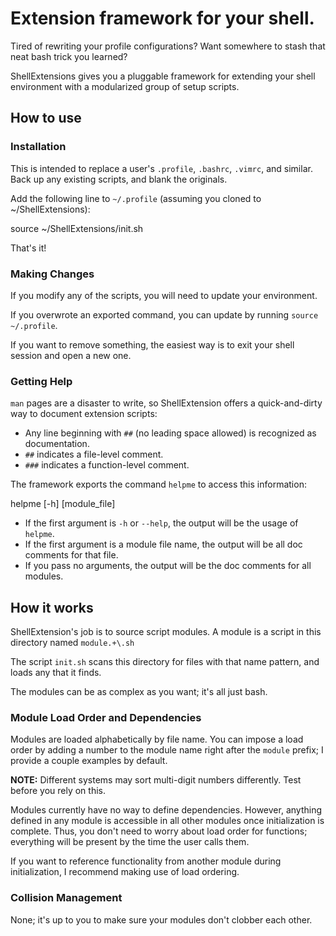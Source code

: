# Extension framework for your shell.

Tired of rewriting your profile configurations?
Want somewhere to stash that neat bash trick you learned?

ShellExtensions gives you a pluggable framework
for extending your shell environment with
a modularized group of setup scripts.

## How to use

### Installation

This is intended to replace a user's `.profile`, `.bashrc`, `.vimrc`, and similar.
Back up any existing scripts, and blank the originals.

Add the following line to `~/.profile` (assuming you cloned to ~/ShellExtensions):

  source ~/ShellExtensions/init.sh

That's it!

### Making Changes

If you modify any of the scripts, you will need to update your environment.

If you overwrote an exported command, you can update by running `source ~/.profile`.

If you want to remove something, the easiest way is to exit your shell session and open a new one.

### Getting Help

`man` pages are a disaster to write, so ShellExtension
offers a quick-and-dirty way to document extension scripts:

- Any line beginning with `##` (no leading space allowed) is recognized as documentation.
- `##` indicates a file-level comment.
- `###` indicates a function-level comment.

The framework exports the command `helpme` to access this information:

  helpme [-h] [module_file]

- If the first argument is `-h` or `--help`, the output will be the usage of `helpme`.
- If the first argument is a module file name, the output will be all doc comments for that file.
- If you pass no arguments, the output will be the doc comments for all modules.

## How it works

ShellExtension's job is to source script modules.
A module is a script in this directory named `module.+\.sh`

The script `init.sh` scans this directory for files
with that name pattern, and loads any that it finds.

The modules can be as complex as you want; it's all just bash.

### Module Load Order and Dependencies

Modules are loaded alphabetically by file name.
You can impose a load order by adding a number to the module name 
right after the `module` prefix; I provide a couple examples by default.

**NOTE:** Different systems may sort multi-digit numbers differently.
Test before you rely on this.

Modules currently have no way to define dependencies.
However, anything defined in any module is accessible in all other modules
once initialization is complete.  Thus, you don't need to worry about
load order for functions; everything will be present by the time the user calls them.

If you want to reference functionality from another module during initialization,
I recommend making use of load ordering.

### Collision Management

None; it's up to you to make sure your modules don't clobber each other.

